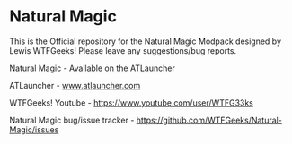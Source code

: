 Natural Magic
=============


This is the Official repository for the Natural Magic Modpack designed by Lewis WTFGeeks! Please leave any suggestions/bug
reports.

Natural Magic - Available on the ATLauncher

ATLauncher - www.atlauncher.com

WTFGeeks! Youtube - https://www.youtube.com/user/WTFG33ks

Natural Magic bug/issue tracker - https://github.com/WTFGeeks/Natural-Magic/issues


